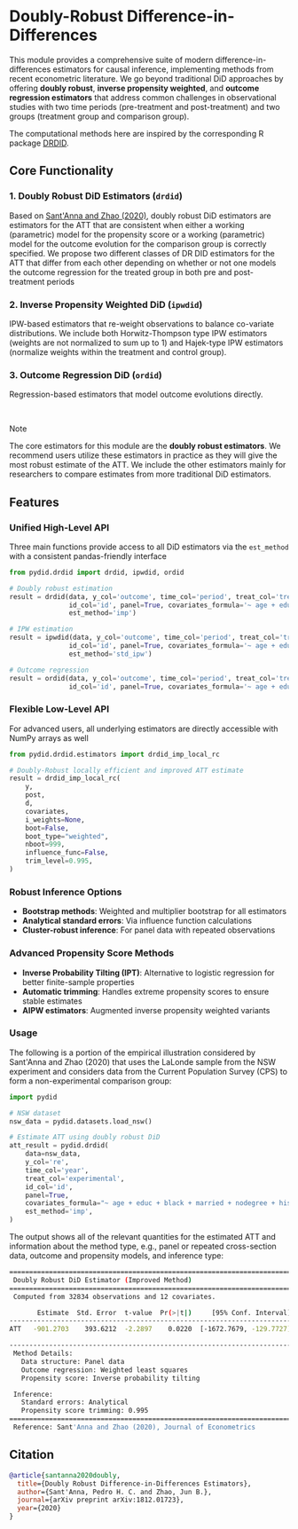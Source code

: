 # Doubly-Robust Difference-in-Differences

This module provides a comprehensive suite of modern difference-in-differences estimators for causal inference, implementing methods from recent econometric literature. We go beyond traditional DiD approaches by offering **doubly robust**, **inverse propensity weighted**, and **outcome regression estimators** that address common challenges in observational studies with two time periods (pre-treatment and post-treatment) and two groups (treatment group and comparison group).

The computational methods here are inspired by the corresponding R package [DRDID](https://github.com/pedrohcgs/DRDID).

## Core Functionality

### 1. **Doubly Robust DiD Estimators** (`drdid`)

Based on [Sant'Anna and Zhao (2020)](https://doi.org/10.1016/j.jeconom.2020.06.003), doubly robust DiD estimators are estimators for the ATT that are consistent when either a working (parametric) model for the propensity score or a working (parametric) model for the outcome evolution for the comparison group is correctly specified. We propose two different classes of DR DID estimators for the ATT that differ from each other depending on whether or not one models the outcome regression for the treated group in both pre and post-treatment periods

### 2. **Inverse Propensity Weighted DiD** (`ipwdid`)

IPW-based estimators that re-weight observations to balance co-variate distributions. We include both Horwitz-Thompson type IPW estimators (weights are not normalized to sum up to 1) and Hajek-type IPW estimators (normalize weights within the treatment and control group).

### 3. **Outcome Regression DiD** (`ordid`)

Regression-based estimators that model outcome evolutions directly.

<br>

> [!NOTE]
> The core estimators for this module are the **doubly robust estimators**. We recommend users utilize these estimators in practice as they will give the most robust estimate of the ATT. We include the other estimators mainly for researchers to compare estimates from more traditional DiD estimators.

## Features

### Unified High-Level API

Three main functions provide access to all DiD estimators via the `est_method` with a consistent pandas-friendly interface

```python
from pydid.drdid import drdid, ipwdid, ordid

# Doubly robust estimation
result = drdid(data, y_col='outcome', time_col='period', treat_col='treated',
               id_col='id', panel=True, covariates_formula='~ age + education + income',
               est_method='imp')

# IPW estimation
result = ipwdid(data, y_col='outcome', time_col='period', treat_col='treated',
               id_col='id', panel=True, covariates_formula='~ age + education + income',
               est_method='std_ipw')

# Outcome regression
result = ordid(data, y_col='outcome', time_col='period', treat_col='treated',
               id_col='id', panel=True, covariates_formula='~ age + education + income')
```

### Flexible Low-Level API

For advanced users, all underlying estimators are directly accessible with NumPy arrays as well

```python
from pydid.drdid.estimators import drdid_imp_local_rc

# Doubly-Robust locally efficient and improved ATT estimate
result = drdid_imp_local_rc(
    y,
    post,
    d,
    covariates,
    i_weights=None,
    boot=False,
    boot_type="weighted",
    nboot=999,
    influence_func=False,
    trim_level=0.995,
)
```

### Robust Inference Options

- **Bootstrap methods**: Weighted and multiplier bootstrap for all estimators
- **Analytical standard errors**: Via influence function calculations
- **Cluster-robust inference**: For panel data with repeated observations

### Advanced Propensity Score Methods

- **Inverse Probability Tilting (IPT)**: Alternative to logistic regression for better finite-sample properties
- **Automatic trimming**: Handles extreme propensity scores to ensure stable estimates
- **AIPW estimators**: Augmented inverse propensity weighted variants

### Usage

The following is a portion of the empirical illustration considered by Sant'Anna and Zhao (2020) that uses the LaLonde sample from the NSW experiment and considers data from the Current Population Survey (CPS) to form a non-experimental comparison group:

```python
import pydid

# NSW dataset
nsw_data = pydid.datasets.load_nsw()

# Estimate ATT using doubly robust DiD
att_result = pydid.drdid(
    data=nsw_data,
    y_col='re',
    time_col='year',
    treat_col='experimental',
    id_col='id',
    panel=True,
    covariates_formula="~ age + educ + black + married + nodegree + hisp + re74",
    est_method='imp',
)
```

The output shows all of the relevant quantities for the estimated ATT and information about the method type, e.g., panel or repeated cross-section data, outcome and propensity models, and inference type:

```bash
=======================================================================
 Doubly Robust DiD Estimator (Improved Method)
=======================================================================
 Computed from 32834 observations and 12 covariates.

       Estimate  Std. Error  t-value  Pr(>|t|)     [95% Conf. Interval]
-----------------------------------------------------------------------
ATT   -901.2703    393.6212  -2.2897    0.0220  [-1672.7679, -129.7727]

-----------------------------------------------------------------------
 Method Details:
   Data structure: Panel data
   Outcome regression: Weighted least squares
   Propensity score: Inverse probability tilting

 Inference:
   Standard errors: Analytical
   Propensity score trimming: 0.995
=======================================================================
 Reference: Sant'Anna and Zhao (2020), Journal of Econometrics
 ```

## Citation

```bibtex
@article{santanna2020doubly,
  title={Doubly Robust Difference-in-Differences Estimators},
  author={Sant'Anna, Pedro H. C. and Zhao, Jun B.},
  journal={arXiv preprint arXiv:1812.01723},
  year={2020}
}
```
